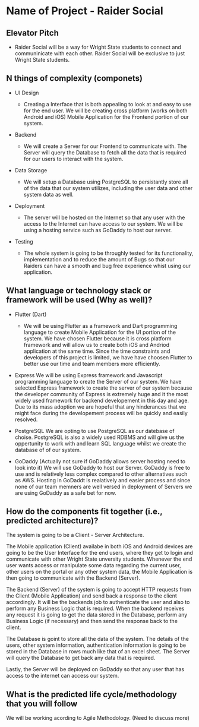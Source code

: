 # Name of Project - Raider Social


## Elevator Pitch
- Raider Social will be a way for Wright State students to connect and communinicate with each other. Raider Social will be exclusive to just Wright State students.

## N things of complexity (componets)

- UI Design
  - Creating a Interface that is both appealing to look at and easy to use for the end user. We will be creating cross platform (works on both Android and iOS) Mobile Application for the Frontend portion of our system.

- Backend
  - We will create a Server for our Frontend to communicate with. The Server will query the Database to fetch all the data that is required for our users to interact with the system.

- Data Storage
  - We will setup a Database using PostgreSQL to persistantly store all of the data that our system utilizes, including the user data and other system data as well.

- Deployment
  - The server will be hosted on the Internet so that any user with the access to the Internet can have access to our system. We will be using a hosting service such as GoDaddy to host our server.

- Testing
  - The whole system is going to be throughly tested for its functionality, implementation and to reduce the amount of Bugs so that our Raiders can have a smooth and bug free experience whist using our application.
  
## What language or technology stack or framework will be used (Why as well)?

- Flutter (Dart)
  - We will be using Flutter as a framework and Dart programming language to create Mobile Application for the UI portion of the system. We have chosen Flutter because it is cross platform framework and will allow us to create both iOS and Andriod application at the same time. Since the time constraints and developers of this project is limited, we have have choosen Flutter to better use our time and team members more efficiently.

- Express
  We will be using Express framework and Javascript programming language to create the Server of our system. We have selected Express framework to create the server of our system because the developer community of Express is extremely huge and it the most widely used framework for backend developement in this day and age. Due to its mass adoption we are hopeful that any hinderances that we might face during the developement process will be quickly and easily resolved.

- PostgreSQL
  We are opting to use PostgreSQL as our datebase of choise. PostgreSQL is also a widely used RDBMS and will give us the oppertunity to work with and learn SQL language whilst we create the database of of our system.

- GoDaddy (Actually not sure if GoDaddy allows server hosting need to look into it)
  We will use GoDaddy to host our Server. GoDaddy is free to use and is relatively less complex compared to other alternatives such as AWS. Hosting in GoDaddt is realatively and easier process and since none of our team memners are well versed in deployment of Servers we are using GoDaddy as a safe bet for now.

## How do the components fit together (i.e., predicted architecture)?

  The system is going to be a Client - Server Architecture. 

  The Mobile application (Client) availabe in both iOS and Android devices are going to be the User Interface for the end users, where they get to login and communicate with other Wright State unversity students. Whenever the end user wants access or manipulate some data regarding the current user, other users on the portal or any other system data, the Mobile Application is then going to communicate with the Backend (Server).

  The Backend (Server) of the system is going to accept HTTP requests from the Client (Mobile Application) and send back a response to the client accordingly. It will be the backends job to authenticate the user and also to perform any Business Logic that is required. When the backend receives any request it is going to get the data stored in the Database, perform any Business Logic (if necessary) and then send the response back to the client.

  The Database is goint to store all the data of the system. The details of the users, other system information, authentication information is going to be stored in the Database in rows much like that of an excel sheet. The Server will query the Database to get back any data that is required.

  Lastly, the Server will be deployed on GoDaddy so that any user that has access to the internet can access our system.

## What is the predicted life cycle/methodology that you will follow

  We will be working acording to Agile Methodology. (Need to discuss more)
